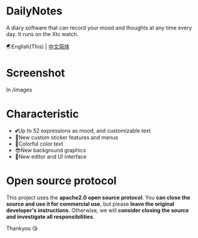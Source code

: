 # DailyNotes
A diary software that can record your mood and thoughts at any time every day.
It runs on the Xtc watch.


🌏English(This) | [中文简体](https://github.com/HaoduyouduStudio/DailyNotes/blob/master/ZH-CN%20README.md)

# Screenshot
In /images

# Characteristic

- 💕Up to 52 expressions as mood, and customizable text
- 🙌New custom sticker features and menus
- 🎉Colorful color text
- 😎New background graphics
- 👀New editor and UI interface

# Open source protocol

This project uses the **apache2.0 open source protocol**. You **can close the source and use it for commercial use**, but please **leave the original developer's instructions**. Otherwise, we will **consider closing the source and investigate all responsibilities**.

Thankyou 😘
